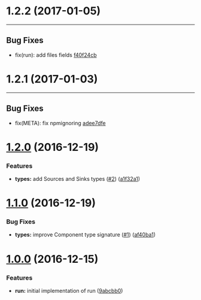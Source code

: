 # 1.2.2 (2017-01-05)
---

## Bug Fixes

- fix(run): add files fields [f40f24cb](https://github.com/motorcyclejs/run/commits/f40f24cbe4750c8424deb5272ef9e228ddfb85ad)

# 1.2.1 (2017-01-03)
---

## Bug Fixes

- fix(META): fix npmignoring [adee7dfe](https://github.com/motorcyclejs/run/commits/adee7dfeaf56820919d290194dd2a575a1b2ff03)

<a name="1.2.0"></a>
# [1.2.0](https://github.com/motorcyclejs/run/compare/v1.1.0...v1.2.0) (2016-12-19)


### Features

* **types:** add Sources and Sinks types ([#2](https://github.com/motorcyclejs/run/issues/2)) ([a1f32a1](https://github.com/motorcyclejs/run/commit/a1f32a1))



<a name="1.1.0"></a>
# [1.1.0](https://github.com/motorcyclejs/run/compare/v1.0.0...v1.1.0) (2016-12-19)


### Bug Fixes

* **types:** improve Component type signature ([#1](https://github.com/motorcyclejs/run/issues/1)) ([af40ba1](https://github.com/motorcyclejs/run/commit/af40ba1))



<a name="1.0.0"></a>
# [1.0.0](https://github.com/motorcyclejs/run/compare/9abcbb0...v1.0.0) (2016-12-15)


### Features

* **run:** initial implementation of run ([9abcbb0](https://github.com/motorcyclejs/run/commit/9abcbb0))


